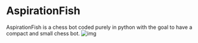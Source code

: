 # AspirationFish
AspirationFish is a chess bot coded purely in python with the goal to have a compact and small chess bot.
![img](aspirationfishv2.png)
